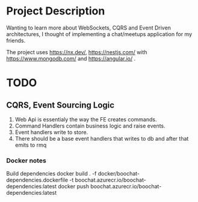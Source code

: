 # Project Description

Wanting to learn more about WebSockets, CQRS and Event Driven architectures, I thought of implementing a chat/meetups application for my friends.

The project uses https://nx.dev/, https://nestjs.com/ with https://www.mongodb.com/ and https://angular.io/ .


# TODO
## CQRS, Event Sourcing Logic
1. Web Api is essentialy the way the FE creates commands.
2. Command Handlers contain business logic and raise events.
3. Event handlers write to store.
4. There should be a base event handlers that writes to db and after that emits to rmq

### Docker notes

Build dependencies
docker build . -f docker/boochat-dependencies.dockerfile -t boochat.azurecr.io/boochat-dependencies:latest
docker push boochat.azurecr.io/boochat-dependencies:latest
